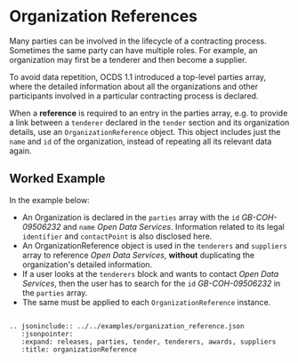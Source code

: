 # Organization References

Many parties can be involved in the lifecycle of a contracting process. 
Sometimes the same party can have multiple roles. For example, an organization may first be a tenderer and then become a supplier.

To avoid data repetition, OCDS 1.1 introduced a top-level parties array, where the detailed information about all 
the organizations and other participants involved in a particular contracting process is declared.

When a **reference** is required to an entry in the parties array, e.g. to provide a link between a 
`tenderer` declared in the `tender` section and its organization details, use an `OrganizationReference` object.
This object includes just the `name` and `id` of the organization, instead of repeating all its relevant data again.

## Worked Example

In the example below:

* An Organization is declared in the `parties` array with the `id` *GB-COH-09506232* and `name` *Open Data Services*. 
Information related to its legal `identifier` and `contactPoint` is also disclosed here.
* An OrganizationReference object is used in the `tenderers` and `suppliers` array to reference *Open Data Services*, 
**without** duplicating the organization's detailed information.
* If a user looks at the `tenderers` block and wants to contact *Open Data Services*, then the user has to search for
the `id` *GB-COH-09506232* in the `parties` array.
* The same must be applied to each `OrganizationReference` instance. 


```eval_rst

.. jsoninclude:: ../../examples/organization_reference.json
   :jsonpointer: 
   :expand: releases, parties, tender, tenderers, awards, suppliers
   :title: organizationReference

```